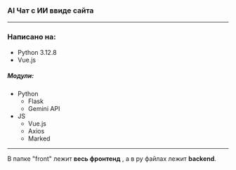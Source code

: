 
### AI Чат с ИИ ввиде сайта
---
### Написано на:
* Python 3.12.8
* Vue.js 

##### Модули:

* Python
  * Flask
  * Gemini API
* JS
  * Vue.js
  * Axios
  * Marked
---
В папке "front" лежит **весь фронтенд** , а в py файлах лежит **backend**.
